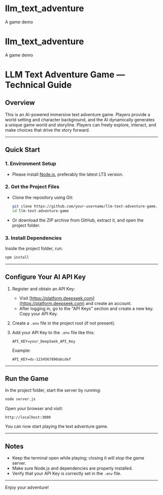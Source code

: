 # llm_text_adventure
A game demo
# llm_text_adventure
A game demo

# LLM Text Adventure Game — Technical Guide

## Overview

This is an AI-powered immersive text adventure game. Players provide a world setting and character background, and the AI dynamically generates a unique game world and storyline. Players can freely explore, interact, and make choices that drive the story forward.

---

## Quick Start

### 1. Environment Setup

- Please install [Node.js](https://nodejs.org), preferably the latest LTS version.

### 2. Get the Project Files

- Clone the repository using Git:

  ```bash
  git clone https://github.com/your-username/llm-text-adventure-game.git
  cd llm-text-adventure-game
  ```

- Or download the ZIP archive from GitHub, extract it, and open the project folder.

### 3. Install Dependencies

Inside the project folder, run:

```bash
npm install
```

---

## Configure Your AI API Key

1. Register and obtain an API Key:

   - Visit [https://platform.deepseek.com](https://platform.deepseek.com) and create an account.
   - After logging in, go to the "API Keys" section and create a new key. Copy your API Key.

2. Create a `.env` file in the project root (if not present).

3. Add your API Key to the `.env` file like this:

   ```
   API_KEY=your_DeepSeek_API_Key
   ```

   Example:

   ```
   API_KEY=ds-1234567890abcdef
   ```

---

## Run the Game

In the project folder, start the server by running:

```bash
node server.js
```

Open your browser and visit:

```
http://localhost:3000
```

You can now start playing the text adventure game.

---

## Notes

- Keep the terminal open while playing; closing it will stop the game server.
- Make sure Node.js and dependencies are properly installed.
- Verify that your API Key is correctly set in the `.env` file.

---

Enjoy your adventure!
